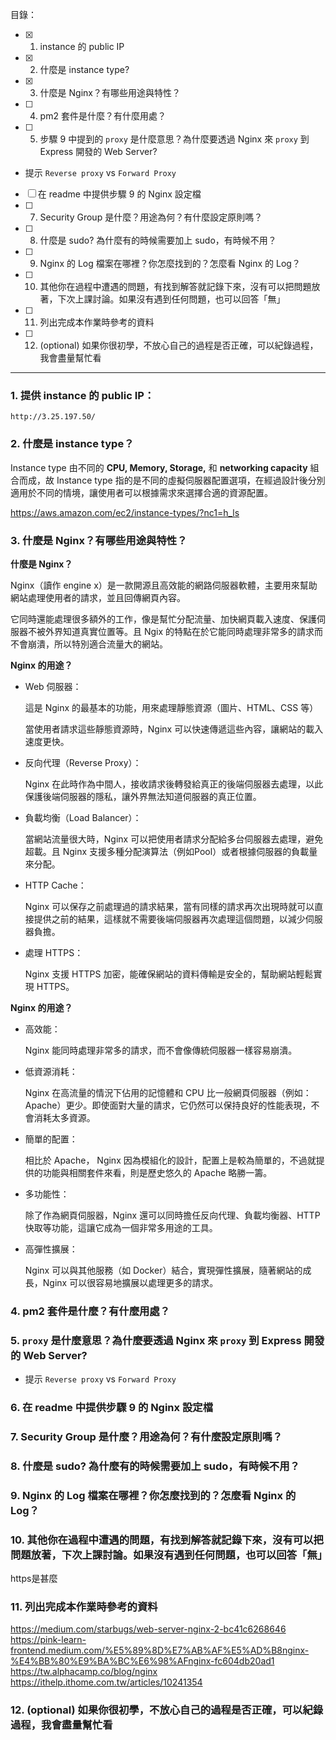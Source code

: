 目錄：
- [x] 1. instance 的 public IP
- [x] 2. 什麼是 instance type?
- [x] 3. 什麼是 Nginx？有哪些用途與特性？
- [ ] 4. pm2 套件是什麼？有什麼用處？

- [ ] 5. 步驟 9 中提到的 `proxy` 是什麼意思？為什麼要透過 Nginx 來 `proxy` 到 Express 開發的 Web Server?
- 提示 `Reverse proxy` vs `Forward Proxy`
- [ ]  在 readme 中提供步驟 9 的 Nginx 設定檔
- [ ] 7. Security Group 是什麼？用途為何？有什麼設定原則嗎？
- [ ] 8. 什麼是 sudo? 為什麼有的時候需要加上 sudo，有時候不用？
- [ ] 9. Nginx 的 Log 檔案在哪裡？你怎麼找到的？怎麼看 Nginx 的 Log？
- [ ] 10. 其他你在過程中遭遇的問題，有找到解答就記錄下來，沒有可以把問題放著，下次上課討論。如果沒有遇到任何問題，也可以回答「無」
- [ ] 11. 列出完成本作業時參考的資料
- [ ] 12. (optional) 如果你很初學，不放心自己的過程是否正確，可以紀錄過程，我會盡量幫忙看
- - -
### 1. 提供 instance 的 public IP：
`http://3.25.197.50/`

### 2. 什麼是 instance type？
Instance type 由不同的 **CPU, Memory, Storage,** 和 **networking capacity** 組合而成，故 Instance type 指的是不同的虛擬伺服器配置選項，在經過設計後分別適用於不同的情境，讓使用者可以根據需求來選擇合適的資源配置。

https://aws.amazon.com/ec2/instance-types/?nc1=h_ls

### 3. 什麼是 Nginx？有哪些用途與特性？

**什麼是 Nginx？**

Nginx（讀作 engine x）是一款開源且高效能的網路伺服器軟體，主要用來幫助網站處理使用者的請求，並且回傳網頁內容。

它同時還能處理很多額外的工作，像是幫忙分配流量、加快網頁載入速度、保護伺服器不被外界知道真實位置等。且 Ngix 的特點在於它能同時處理非常多的請求而不會崩潰，所以特別適合流量大的網站。

**Nginx 的用途？**

- Web 伺服器：

    這是 Nginx 的最基本的功能，用來處理靜態資源（圖片、HTML、CSS 等）
    
    當使用者請求這些靜態資源時，Nginx 可以快速傳遞這些內容，讓網站的載入速度更快。

- 反向代理（Reverse Proxy）：

    Nginx 在此時作為中間人，接收請求後轉發給真正的後端伺服器去處理，以此保護後端伺服器的隱私，讓外界無法知道伺服器的真正位置。

- 負載均衡（Load Balancer）：

    當網站流量很大時，Nginx 可以把使用者請求分配給多台伺服器去處理，避免超載。且 Nginx 支援多種分配演算法（例如Pool）或者根據伺服器的負載量來分配。

- HTTP Cache：

    Nginx 可以保存之前處理過的請求結果，當有同樣的請求再次出現時就可以直接提供之前的結果，這樣就不需要後端伺服器再次處理這個問題，以減少伺服器負擔。

- 處理 HTTPS：

    Nginx 支援 HTTPS 加密，能確保網站的資料傳輸是安全的，幫助網站輕鬆實現 HTTPS。

**Nginx 的用途？**

- 高效能：
    
    Nginx 能同時處理非常多的請求，而不會像傳統伺服器一樣容易崩潰。

- 低資源消耗：
    
    Nginx 在高流量的情況下佔用的記憶體和 CPU 比一般網頁伺服器（例如：Apache）更少。即使面對大量的請求，它仍然可以保持良好的性能表現，不會消耗太多資源。

- 簡單的配置：
    
    相比於 Apache， Nginx 因為模組化的設計，配置上是較為簡單的，不過就提供的功能與相關套件來看，則是歷史悠久的 Apache 略勝一籌。

- 多功能性：
    
    除了作為網頁伺服器，Nginx 還可以同時擔任反向代理、負載均衡器、HTTP 快取等功能，這讓它成為一個非常多用途的工具。

- 高彈性擴展：
  
  Nginx 可以與其他服務（如 Docker）結合，實現彈性擴展，隨著網站的成長，Nginx 可以很容易地擴展以處理更多的請求。

### 4. pm2 套件是什麼？有什麼用處？

### 5.  `proxy` 是什麼意思？為什麼要透過 Nginx 來 `proxy` 到 Express 開發的 Web Server?
- 提示 `Reverse proxy` vs `Forward Proxy`
  
### 6. 在 readme 中提供步驟 9 的 Nginx 設定檔

### 7. Security Group 是什麼？用途為何？有什麼設定原則嗎？

### 8. 什麼是 sudo? 為什麼有的時候需要加上 sudo，有時候不用？

### 9.  Nginx 的 Log 檔案在哪裡？你怎麼找到的？怎麼看 Nginx 的 Log？

### 10.  其他你在過程中遭遇的問題，有找到解答就記錄下來，沒有可以把問題放著，下次上課討論。如果沒有遇到任何問題，也可以回答「無」
https是甚麼

### 11.  列出完成本作業時參考的資料
https://medium.com/starbugs/web-server-nginx-2-bc41c6268646
https://pink-learn-frontend.medium.com/%E5%89%8D%E7%AB%AF%E5%AD%B8nginx-%E4%BB%80%E9%BA%BC%E6%98%AFnginx-fc604db20ad1
https://tw.alphacamp.co/blog/nginx
https://ithelp.ithome.com.tw/articles/10241354

### 12.  (optional) 如果你很初學，不放心自己的過程是否正確，可以紀錄過程，我會盡量幫忙看